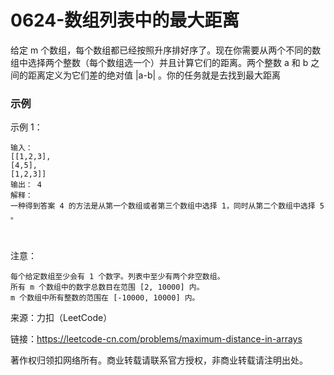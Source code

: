 # 0624-数组列表中的最大距离

给定 m 个数组，每个数组都已经按照升序排好序了。现在你需要从两个不同的数组中选择两个整数（每个数组选一个）并且计算它们的距离。两个整数 a 和 b 之间的距离定义为它们差的绝对值 |a-b| 。你的任务就是去找到最大距离

### 示例

示例 1：

    输入： 
    [[1,2,3],
    [4,5],
    [1,2,3]]
    输出： 4
    解释：
    一种得到答案 4 的方法是从第一个数组或者第三个数组中选择 1，同时从第二个数组中选择 5 。
 

注意：

    每个给定数组至少会有 1 个数字。列表中至少有两个非空数组。
    所有 m 个数组中的数字总数目在范围 [2, 10000] 内。
    m 个数组中所有整数的范围在 [-10000, 10000] 内。

来源：力扣（LeetCode）

链接：https://leetcode-cn.com/problems/maximum-distance-in-arrays

著作权归领扣网络所有。商业转载请联系官方授权，非商业转载请注明出处。
